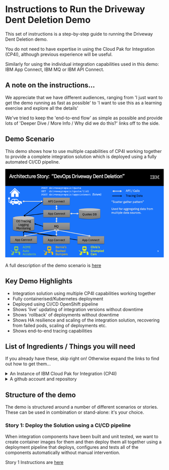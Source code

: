 # Instructions to Run the Driveway Dent Deletion Demo
This set of instructions is a step-by-step guide to running the Driveway Dent Deletion demo.

You do not need to have expertise in using the Cloud Pak for Integration (CP4I), although previous experience will be useful.

Similarly for using the individual integration capabilities used in this demo: IBM App Connect, IBM MQ or IBM API Connect.

## A note on the instructions...
We appreciate that we have different audiences, ranging from 'I just want to get the demo running as fast as possible' to 'I want to use this as a learning exercise and explore all the details'

We've tried to keep the 'end-to-end flow' as simple as possible and provide lots of 'Deeper Dive / More Info / Why did we do this?' links off to the side.

## Demo Scenario
This demo shows how to use multiple capabilities of CP4I working together to provide a complete integration solution which is deployed using a fully automated CI/CD pipeline.

![Driveway Dent Deletion Solution](images/DrivewayDentDeletionSolutionDiagram.png)

A full description of the demo scenario is [here](scenario.md)

## Key Demo Highlights
* Integration solution using multiple CP4I capabilities working together
* Fully containerised/Kubernetes deployment
* Deployed using CI/CD OpenShift pipeline
* Shows 'live' updating of integration versions without downtime
* Shows 'rollback' of deployments without downtime
* Shows HA resilience and scaling of the integration solution, recovering from failed pods, scaling of deployments etc.
* Shows end-to-end tracing capabilities

## List of Ingredients / Things you will need
If you already have these, skip right on! Otherwise expand the links to find out how to get them...
<details>
<summary>An Instance of IBM Cloud Pak for Integration (CP4I)</summary>

You'll need version 2020.2.1 or later.
<br><br>
You can run CP4I on the IBM cloud, on another cloud of your choice (e.g. AWS, Azure, GCP), on the Redhat Marketplace or on your own infrastructure.
<br><br>
If you need to get an instance of CP4I to run this demo, see [here](../../Docs/Environments/README.md)
</details>
<details>
<summary>A github account and repository</summary>

As we're going to be using piplelines for this demo, we'll be storing the artefacts that we want to deploy in github.<br><br>

The way that the demo works is that when you commit a change to github, this automatically starts the pipeline to build and deploy the change.<br><br>

As you need to make changes, you'll need to make a copy of our repository (know as 'forking') and then make changes to your copy/fork.

We'll give you instructions as to how to do this but you will need a github account. These are free to create (you can use a free email address if you wish and full instructions are at www.github.com)

If you already have a github account, you can use that.
</details>

## Structure of the demo
The demo is structured around a number of different scenarios or stories. These can be used in combination or stand-alone: it's your choice.

### Story 1: Deploy the Solution using a CI/CD pipeline
When integration components have been built and unit tested, we want to create container images for them and then deploy them all together using a deployment pipeline that deploys, configures and tests all of the components automatically without manual intervention.

Story 1 Instructions are [here](story1/README.md)
